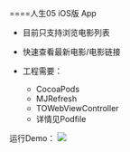 ====人生05 iOS版 App 
* 目前只支持浏览电影列表
* 快速查看最新电影/电影链接

* 工程需要：
    * CocoaPods
    * MJRefresh
    * TOWebViewController
    * 详情见Podfile
    
运行Demo：
![](https://github.com/Karblue/Rs05App/blob/master/demo.gif)
    
